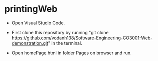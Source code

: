 # printingWeb
- Open Visual Studio Code.  

- First clone this repository by running "git clone https://github.com/vodanh138/Software-Engineering-CO3001-Web-demonstration.git" in the terminal.  

- Open homePage.html in folder Pages on browser and run.
